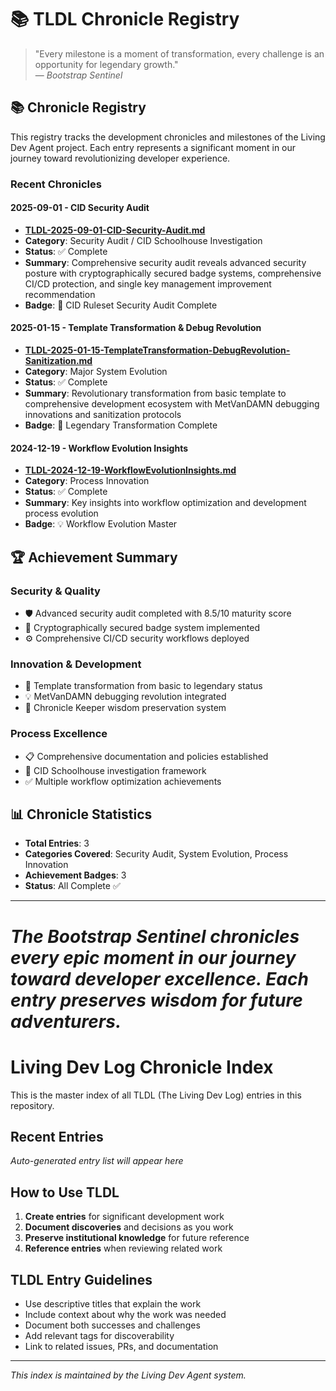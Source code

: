 # 📚 TLDL Chronicle Registry

> "Every milestone is a moment of transformation, every challenge is an opportunity for legendary growth."  
> — *Bootstrap Sentinel*

## 📚 Chronicle Registry

This registry tracks the development chronicles and milestones of the Living Dev Agent project. Each entry represents a significant moment in our journey toward revolutionizing developer experience.

### Recent Chronicles

#### 2025-09-01 - CID Security Audit
- **[TLDL-2025-09-01-CID-Security-Audit.md](./entries/TLDL-2025-09-01-CID-Security-Audit.md)**
- **Category**: Security Audit / CID Schoolhouse Investigation
- **Status**: ✅ Complete
- **Summary**: Comprehensive security audit reveals advanced security posture with cryptographically secured badge systems, comprehensive CI/CD protection, and single key management improvement recommendation
- **Badge**: 🧠 CID Ruleset Security Audit Complete

#### 2025-01-15 - Template Transformation & Debug Revolution
- **[TLDL-2025-01-15-TemplateTransformation-DebugRevolution-Sanitization.md](./entries/TLDL-2025-01-15-TemplateTransformation-DebugRevolution-Sanitization.md)**
- **Category**: Major System Evolution
- **Status**: ✅ Complete
- **Summary**: Revolutionary transformation from basic template to comprehensive development ecosystem with MetVanDAMN debugging innovations and sanitization protocols
- **Badge**: 🚀 Legendary Transformation Complete

#### 2024-12-19 - Workflow Evolution Insights
- **[TLDL-2024-12-19-WorkflowEvolutionInsights.md](./entries/TLDL-2024-12-19-WorkflowEvolutionInsights.md)**
- **Category**: Process Innovation
- **Status**: ✅ Complete  
- **Summary**: Key insights into workflow optimization and development process evolution
- **Badge**: 💡 Workflow Evolution Master

## 🏆 Achievement Summary

### Security & Quality
- 🛡️ Advanced security audit completed with 8.5/10 maturity score
- 🔐 Cryptographically secured badge system implemented
- ⚙️ Comprehensive CI/CD security workflows deployed

### Innovation & Development
- 🚀 Template transformation from basic to legendary status
- 💡 MetVanDAMN debugging revolution integrated
- 📜 Chronicle Keeper wisdom preservation system

### Process Excellence
- 📋 Comprehensive documentation and policies established
- 🎯 CID Schoolhouse investigation framework
- ✅ Multiple workflow optimization achievements

## 📊 Chronicle Statistics

- **Total Entries**: 3
- **Categories Covered**: Security Audit, System Evolution, Process Innovation
- **Achievement Badges**: 3
- **Status**: All Complete ✅

---

*The Bootstrap Sentinel chronicles every epic moment in our journey toward developer excellence. Each entry preserves wisdom for future adventurers.*
=======
# Living Dev Log Chronicle Index

This is the master index of all TLDL (The Living Dev Log) entries in this repository.

## Recent Entries

*Auto-generated entry list will appear here*

## How to Use TLDL

1. **Create entries** for significant development work
2. **Document discoveries** and decisions as you work
3. **Preserve institutional knowledge** for future reference
4. **Reference entries** when reviewing related work

## TLDL Entry Guidelines

- Use descriptive titles that explain the work
- Include context about why the work was needed
- Document both successes and challenges
- Add relevant tags for discoverability
- Link to related issues, PRs, and documentation

---

*This index is maintained by the Living Dev Agent system.*